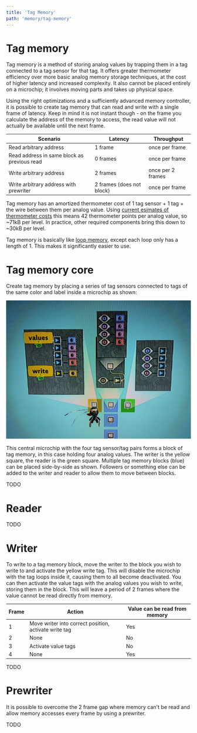 ```yaml
---
title: 'Tag Memory'
path: 'memory/tag-memory'
---
```


# Tag memory

Tag memory is a method of storing analog values by trapping them in a tag connected to a tag sensor for that tag. It offers greater thermometer efficiency over more basic analog memory storage techniques, at the cost of higher latency and increased complexity. It also cannot be placed entirely on a microchip; it involves moving parts and takes up physical space.

Using the right optimizations and a sufficiently advanced memory controller, it is possible to create tag memory that can read and write with a single frame of latency. Keep in mind it is not instant though - on the frame you calculate the address of the memory to access, the read value will not actually be available until the next frame.

| Scenario                                    | Latency                   | Throughput        |
| ------------------------------------------- | ------------------------- | ----------------- |
| Read arbitrary address                      | 1 frame                   | once per frame    |
| Read address in same block as previous read | 0 frames                  | once per frame    |
| Write arbitrary address                     | 2 frames                  | once per 2 frames |
| Write arbitrary address with prewriter      | 2 frames (does not block) | once per frame    |

Tag memory has an amortized thermometer cost of 1 tag sensor + 1 tag + the wire between them per analog value. Using [current esimates of thermometer costs](/wiki/game-mechanics/gate-behavior/README.md#thermometer-values) this means 42 thermometer points per analog value, so ~71kB per level. In practice, other required components bring this down to ~30kB per level.

Tag memory is basically like [loop memory](/wiki/memory/loop-memory/README.md), except each loop only has a length of 1. This makes it significantly easier to use.

# Tag memory core

Create tag memory by placing a series of tag sensors connected to tags of the same color and label inside a microchip as shown:

![image](tag-memory-1.jpg)

This central microchip with the four tag sensor/tag pairs forms a block of tag memory, in this case holding four analog values. The writer is the yellow square, the reader is the green square. Multiple tag memory blocks (blue) can be placed side-by-side as shown. Followers or something else can be added to the writer and reader to allow them to move between blocks.

TODO

# Reader

TODO

# Writer

To write to a tag memory block, move the writer to the block you wish to write to and activate the yellow write tag. This will disable the microchip with the tag loops inside it, causing them to all become deactivated. You can then activate the value tags with the analog values you wish to write, storing them in the block. This will leave a period of 2 frames where the value cannot be read directly from memory.

| Frame | Action                                                | Value can be read from memory |
| ----- | ----------------------------------------------------- | ----------------------------- |
| 1     | Move writer into correct position, activate write tag | Yes                           |
| 2     | None                                                  | No                            |
| 3     | Activate value tags                                   | No                            |
| 4     | None                                                  | Yes                           |


TODO


# Prewriter

It is possible to overcome the 2 frame gap where memory can't be read and allow memory accesses every frame by using a prewriter.

TODO

